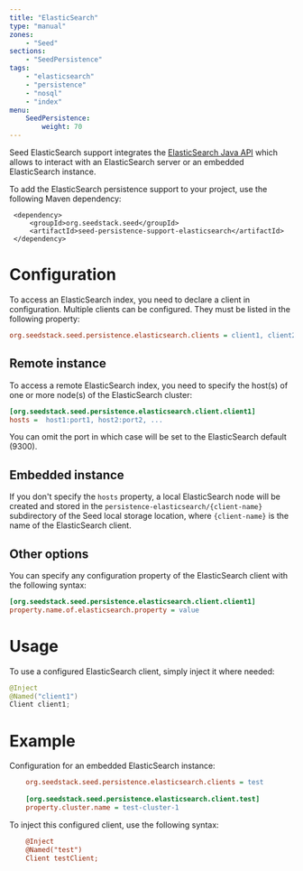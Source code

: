 ```yaml
---
title: "ElasticSearch"
type: "manual"
zones:
    - "Seed"
sections:
    - "SeedPersistence"
tags:
    - "elasticsearch"
    - "persistence"
    - "nosql"
    - "index"
menu:
    SeedPersistence:
        weight: 70
---
```



Seed ElasticSearch support integrates the [ElasticSearch Java API](https://www.elastic.co/guide/en/elasticsearch/client/java-api/current/index.html) 
which allows to interact with an ElasticSearch server or an embedded ElasticSearch instance. 

To add the ElasticSearch persistence support to your project, use the following Maven dependency:

     <dependency>
         <groupId>org.seedstack.seed</groupId>
         <artifactId>seed-persistence-support-elasticsearch</artifactId>
     </dependency>

# Configuration

To access an ElasticSearch index, you need to declare a client in configuration. Multiple clients can be configured. They
must be listed in the following property:

```ini
org.seedstack.seed.persistence.elasticsearch.clients = client1, client2, ...
```
    
## Remote instance
    
To access a remote ElasticSearch index, you need to specify the host(s) of one or more node(s) of the ElasticSearch 
cluster:
     
```ini
[org.seedstack.seed.persistence.elasticsearch.client.client1]
hosts =  host1:port1, host2:port2, ...
```

You can omit the port in which case will be set to the ElasticSearch default (9300).      
    
## Embedded instance
    
If you don't specify the `hosts` property, a local ElasticSearch node will be created and stored in the `persistence-elasticsearch/{client-name}` 
subdirectory of the Seed local storage location, where `{client-name}` is the name of the ElasticSearch client.
         
## Other options
         
You can specify any configuration property of the ElasticSearch client with the following syntax:
          
```ini
[org.seedstack.seed.persistence.elasticsearch.client.client1]
property.name.of.elasticsearch.property = value
```

# Usage

To use a configured ElasticSearch client, simply inject it where needed:

```java
@Inject 
@Named("client1")
Client client1;
```

# Example

Configuration for an embedded ElasticSearch instance:

```ini
    org.seedstack.seed.persistence.elasticsearch.clients = test
    
    [org.seedstack.seed.persistence.elasticsearch.client.test]
    property.cluster.name = test-cluster-1
```

To inject this configured client, use the following syntax:

```ini
	@Inject 
	@Named("test")
	Client testClient;
```
